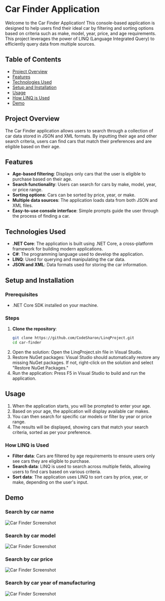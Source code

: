 # Car Finder Application

Welcome to the Car Finder Application! This console-based application is designed to help users find their ideal car by filtering and sorting options based on criteria such as make, model, year, price, and age requirements. This project leverages the power of LINQ (Language Integrated Query) to efficiently query data from multiple sources.

## Table of Contents

- [Project Overview](#project-overview)
- [Features](#features)
- [Technologies Used](#technologies-used)
- [Setup and Installation](#setup-and-installation)
- [Usage](#usage)
- [How LINQ is Used](#how-linq-is-used)
- [Demo](#demo)

## Project Overview

The Car Finder application allows users to search through a collection of car data stored in JSON and XML formats. By inputting their age and other search criteria, users can find cars that match their preferences and are eligible based on their age.

## Features

- **Age-based filtering**: Displays only cars that the user is eligible to purchase based on their age.
- **Search functionality**: Users can search for cars by make, model, year, or price range.
- **Sorting options**: Cars can be sorted by price, year, or make.
- **Multiple data sources**: The application loads data from both JSON and XML files.
- **Easy-to-use console interface**: Simple prompts guide the user through the process of finding a car.

## Technologies Used

- **.NET Core**: The application is built using .NET Core, a cross-platform framework for building modern applications.
- **C#**: The programming language used to develop the application.
- **LINQ**: Used for querying and manipulating the car data.
- **JSON and XML**: Data formats used for storing the car information.

## Setup and Installation

### Prerequisites

- .NET Core SDK installed on your machine.

### Steps

1. **Clone the repository**:
   ```bash
   git clone https://github.com/CodeSharon/LinqProject.git
   cd car-finder  
2. Open the solution: Open the LinqProject.sln file in Visual Studio.
3. Restore NuGet packages: Visual Studio should automatically restore any missing NuGet packages. If not, right-click on the solution and select "Restore NuGet Packages."
4. Run the application: Press F5 in Visual Studio to build and run the application.

## Usage
1. When the application starts, you will be prompted to enter your age.
2. Based on your age, the application will display available car makes.
3. You can then search for specific car models or filter by year or price range.
4. The results will be displayed, showing cars that match your search criteria, sorted as per your preference.

### How LINQ is Used

- **Filter data**: Cars are filtered by age requirements to ensure users only see cars they are eligible to purchase.
- **Search data**: LINQ is used to search across multiple fields, allowing users to find cars based on various criteria.
- **Sort data**: The application uses LINQ to sort cars by price, year, or make, depending on the user's input.

## Demo
### Search by car name
![Car Finder Screenshot](assets/search_by_make.png)

### Search by car model
![Car Finder Screenshot](assets/search_by_model.png)

### Search by car price
![Car Finder Screenshot](assets/search_by_price.png)

### Search by car year of manufacturing
![Car Finder Screenshot](assets/search_by_year.png)


